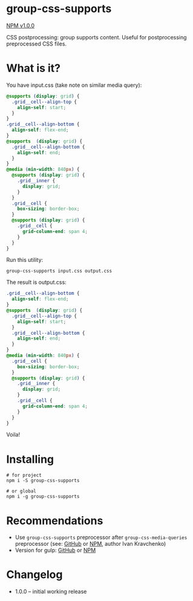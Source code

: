 # group-css-supports

[NPM v1.0.0](https://www.npmjs.com/package/group-css-supports)

CSS postprocessing: group supports content. Useful for postprocessing preprocessed CSS files.

# What is it?

You have input.css (take note on similar media query):
```css
@supports (display: grid) {
  .grid__cell--align-top {
    align-self: start;
  }
}
.grid__cell--align-bottom {
  align-self: flex-end;
}
@supports  (display: grid) {
  .grid__cell--align-bottom {
    align-self: end;
  }
}
@media (min-width: 840px) {
  @supports (display: grid) {
    .grid__inner {
      display: grid;
    }
  }
  .grid__cell {
    box-sizing: border-box;
  }
  @supports (display: grid) {
	.grid__cell {
      grid-column-end: span 4;
    }
  }
}
```

Run this utility:
```
group-css-supports input.css output.css
```

The result is output.css:
```css
.grid__cell--align-bottom {
  align-self: flex-end;
}
@supports  (display: grid) {
  .grid__cell--align-top {
    align-self: start;
  }
  .grid__cell--align-bottom {
    align-self: end;
  }
}
@media (min-width: 840px) {
  .grid__cell {
    box-sizing: border-box;
  }
  @supports (display: grid) {
    .grid__inner {
      display: grid;
    }
	.grid__cell {
      grid-column-end: span 4;
    }
  }
}
```

Voila!

# Installing

```
# for project
npm i -S group-css-supports

# or global
npm i -g group-css-supports
```

# Recommendations
* Use `group-css-supports` preprocessor after `group-css-media-queries` preprocessor (see: [GitHub](https://github.com/Se7enSky/group-css-media-queries) or [NPM](https://www.npmjs.com/package/group-css-media-queries), author Ivan Kravchenko)
* Version for gulp: [GitHub](https://github.com/rozaverta/gulp-group-css-supports) or [NPM](https://www.npmjs.com/package/gulp-group-css-supports)

# Changelog
* 1.0.0 – initial working release
